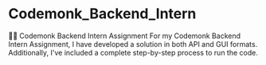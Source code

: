 # Codemonk_Backend_Intern
👨‍💻 Codemonk Backend Intern Assignment  For my Codemonk Backend Intern Assignment, I have developed a solution in both API and GUI formats. Additionally, I've included a complete step-by-step process to run the code.
